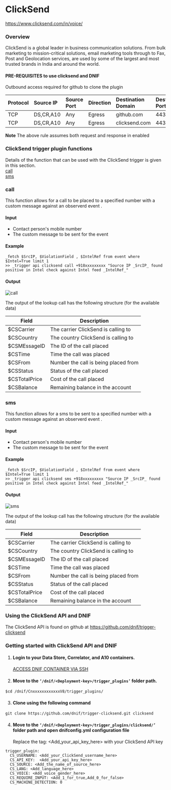 # ClickSend
https://www.clicksend.com/in/voice/

### Overview
ClickSend is a global leader in business communication solutions.
From bulk marketing to mission-critical solutions, email marketing tools through to Fax, Post and Geolocation services, are used by some of the largest and most trusted brands in India and around the world.  

#### PRE-REQUISITES to use clicksend and DNIF  
Outbound access required for github to clone the plugin

| Protocol   | Source IP  | Source Port  | Direction	 | Destination Domain | Destination Port  |  
|:------------- |:-------------|:-------------|:-------------|:-------------|:-------------|  
| TCP | DS,CR,A10 | Any | Egress	| github.com | 443 | 
| TCP | DS,CR,A10 | Any | Egress	| clicksend.com | 443 |  

**Note** The above rule assumes both request and response in enabled  

### ClickSend trigger plugin functions
Details of the function that can be used with the ClickSend trigger is given in this section.  
[call](#call)  
[sms](#sms)

### call 
This function allows for a call to be placed to a specified number with a custom message against an observerd event .

#### Input  
- Contact person's mobile number 
- The custom message to be sent for the event  
#### Example
```
_fetch $SrcIP, $ViolationField , $IntelRef from event where $Intel=True limit 1
>> _trigger api clicksend call +918xxxxxxxxx "Source IP _SrcIP_ found positive in Intel check against Intel feed _IntelRef_"
```
  
#### Output  
  ![call](https://user-images.githubusercontent.com/37173181/50265069-d981e780-0443-11e9-9116-0e4e36c79e1e.jpg)
    
The output of the lookup call has the following structure (for the available data)
    
|     Field     |             Description              |
|---------------|--------------------------------------|
| $CSCarrier    | The carrier ClickSend is calling to  |
| $CSCountry    | The country ClickSend is calling to  |
| $CSMEssageID  | The ID of the call placed            |
| $CSTime       | Time the call was placed             |
| $CSFrom       | Number the call is being placed from |
| $CSStatus     | Status of the call placed            |
| $CSTotalPrice | Cost of the call placed              |
| $CSBalance    | Remaining balance in the account     |    

### sms 
This function allows for a sms to be sent to a specified number with a custom message against an observerd event .

#### Input  
- Contact person's mobile number 
- The custom message to be sent for the event  
#### Example
```
_fetch $SrcIP, $ViolationField , $IntelRef from event where $Intel=True limit 1
>> _trigger api clicksend sms +918xxxxxxxxx "Source IP _SrcIP_ found positive in Intel check against Intel feed _IntelRef_"
```  
#### Output  
  ![sms](https://user-images.githubusercontent.com/37173181/50265121-2960ae80-0444-11e9-8069-6bfc5f8dca27.jpg)
    
The output of the lookup call has the following structure (for the available data)
    
|     Field     |             Description              |
|---------------|--------------------------------------|
| $CSCarrier    | The carrier ClickSend is calling to  |
| $CSCountry    | The country ClickSend is calling to  |
| $CSMEssageID  | The ID of the call placed            |
| $CSTime       | Time the call was placed             |
| $CSFrom       | Number the call is being placed from |
| $CSStatus     | Status of the call placed            |
| $CSTotalPrice | Cost of the call placed              |
| $CSBalance    | Remaining balance in the account     |    


### Using the ClickSend API and DNIF  
The ClickSend API is found on github at 
https://github.com/dnif/trigger-clicksend
### Getting started with ClickSend API and DNIF

1. ####    Login to your Data Store, Correlator, and A10 containers.  
   [ACCESS DNIF CONTAINER VIA SSH](https://dnif.it/docs/guides/tutorials/access-dnif-container-via-ssh.html)
2. ####    Move to the `‘/dnif/<Deployment-key>/trigger_plugins’` folder path.
```
$cd /dnif/CnxxxxxxxxxxxxV8/trigger_plugins/
```
3. ####   Clone using the following command  
```  
git clone https://github.com/dnif/trigger-clicksend.git clicksend
```
4. ####   Move to the `‘/dnif/<Deployment-key>/trigger_plugins/clicksend/’` folder path and open dnifconfig.yml configuration file     
    
   Replace the tag: <Add_your_api_key_here> with your ClickSend API key
```
trigger_plugin:
  CS_USERNAME: <Add_your_ClickSend_username_here>
  CS_API_KEY:  <Add_your_api_key_here>
  CS_SOURCE: <Add_the_name_of_source_here>
  CS_LANG: <Add_language_here>
  CS_VOICE: <Add_voice_gender_here>
  CS_REQUIRE_INPUT: <Add_1_for_true,Add_0_for_false>
  CS_MACHINE_DETECTION: 0 
```
